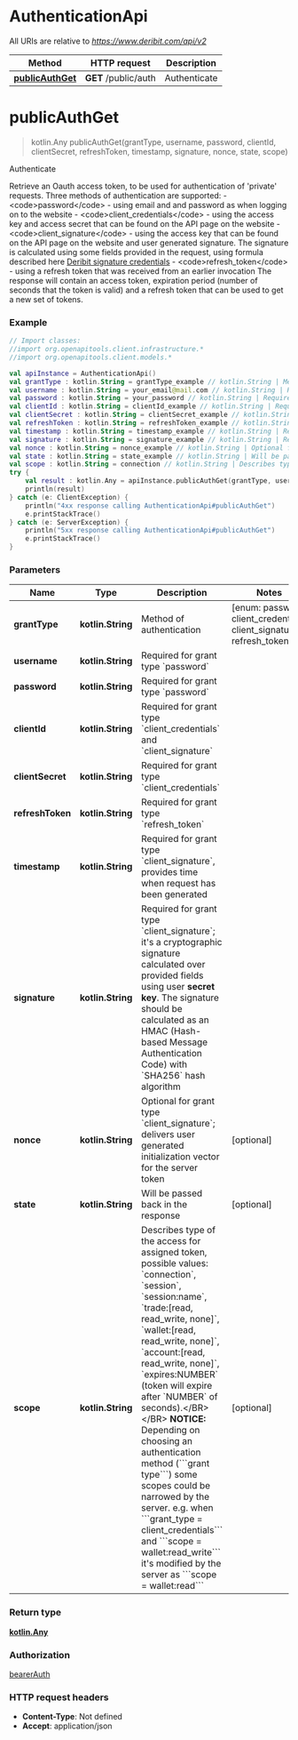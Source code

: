 # AuthenticationApi

All URIs are relative to *https://www.deribit.com/api/v2*

Method | HTTP request | Description
------------- | ------------- | -------------
[**publicAuthGet**](AuthenticationApi.md#publicAuthGet) | **GET** /public/auth | Authenticate


<a name="publicAuthGet"></a>
# **publicAuthGet**
> kotlin.Any publicAuthGet(grantType, username, password, clientId, clientSecret, refreshToken, timestamp, signature, nonce, state, scope)

Authenticate

Retrieve an Oauth access token, to be used for authentication of &#39;private&#39; requests.  Three methods of authentication are supported:  - &lt;code&gt;password&lt;/code&gt; - using email and and password as when logging on to the website - &lt;code&gt;client_credentials&lt;/code&gt; - using the access key and access secret that can be found on the API page on the website - &lt;code&gt;client_signature&lt;/code&gt; - using the access key that can be found on the API page on the website and user generated signature. The signature is calculated using some fields provided in the request, using formula described here [Deribit signature credentials](#additional-authorization-method-deribit-signature-credentials) - &lt;code&gt;refresh_token&lt;/code&gt; - using a refresh token that was received from an earlier invocation  The response will contain an access token, expiration period (number of seconds that the token is valid) and a refresh token that can be used to get a new set of tokens. 

### Example
```kotlin
// Import classes:
//import org.openapitools.client.infrastructure.*
//import org.openapitools.client.models.*

val apiInstance = AuthenticationApi()
val grantType : kotlin.String = grantType_example // kotlin.String | Method of authentication
val username : kotlin.String = your_email@mail.com // kotlin.String | Required for grant type `password`
val password : kotlin.String = your_password // kotlin.String | Required for grant type `password`
val clientId : kotlin.String = clientId_example // kotlin.String | Required for grant type `client_credentials` and `client_signature`
val clientSecret : kotlin.String = clientSecret_example // kotlin.String | Required for grant type `client_credentials`
val refreshToken : kotlin.String = refreshToken_example // kotlin.String | Required for grant type `refresh_token`
val timestamp : kotlin.String = timestamp_example // kotlin.String | Required for grant type `client_signature`, provides time when request has been generated
val signature : kotlin.String = signature_example // kotlin.String | Required for grant type `client_signature`; it's a cryptographic signature calculated over provided fields using user **secret key**. The signature should be calculated as an HMAC (Hash-based Message Authentication Code) with `SHA256` hash algorithm
val nonce : kotlin.String = nonce_example // kotlin.String | Optional for grant type `client_signature`; delivers user generated initialization vector for the server token
val state : kotlin.String = state_example // kotlin.String | Will be passed back in the response
val scope : kotlin.String = connection // kotlin.String | Describes type of the access for assigned token, possible values: `connection`, `session`, `session:name`, `trade:[read, read_write, none]`, `wallet:[read, read_write, none]`, `account:[read, read_write, none]`, `expires:NUMBER` (token will expire after `NUMBER` of seconds).</BR></BR> **NOTICE:** Depending on choosing an authentication method (```grant type```) some scopes could be narrowed by the server. e.g. when ```grant_type = client_credentials``` and ```scope = wallet:read_write``` it's modified by the server as ```scope = wallet:read```
try {
    val result : kotlin.Any = apiInstance.publicAuthGet(grantType, username, password, clientId, clientSecret, refreshToken, timestamp, signature, nonce, state, scope)
    println(result)
} catch (e: ClientException) {
    println("4xx response calling AuthenticationApi#publicAuthGet")
    e.printStackTrace()
} catch (e: ServerException) {
    println("5xx response calling AuthenticationApi#publicAuthGet")
    e.printStackTrace()
}
```

### Parameters

Name | Type | Description  | Notes
------------- | ------------- | ------------- | -------------
 **grantType** | **kotlin.String**| Method of authentication | [enum: password, client_credentials, client_signature, refresh_token]
 **username** | **kotlin.String**| Required for grant type &#x60;password&#x60; |
 **password** | **kotlin.String**| Required for grant type &#x60;password&#x60; |
 **clientId** | **kotlin.String**| Required for grant type &#x60;client_credentials&#x60; and &#x60;client_signature&#x60; |
 **clientSecret** | **kotlin.String**| Required for grant type &#x60;client_credentials&#x60; |
 **refreshToken** | **kotlin.String**| Required for grant type &#x60;refresh_token&#x60; |
 **timestamp** | **kotlin.String**| Required for grant type &#x60;client_signature&#x60;, provides time when request has been generated |
 **signature** | **kotlin.String**| Required for grant type &#x60;client_signature&#x60;; it&#39;s a cryptographic signature calculated over provided fields using user **secret key**. The signature should be calculated as an HMAC (Hash-based Message Authentication Code) with &#x60;SHA256&#x60; hash algorithm |
 **nonce** | **kotlin.String**| Optional for grant type &#x60;client_signature&#x60;; delivers user generated initialization vector for the server token | [optional]
 **state** | **kotlin.String**| Will be passed back in the response | [optional]
 **scope** | **kotlin.String**| Describes type of the access for assigned token, possible values: &#x60;connection&#x60;, &#x60;session&#x60;, &#x60;session:name&#x60;, &#x60;trade:[read, read_write, none]&#x60;, &#x60;wallet:[read, read_write, none]&#x60;, &#x60;account:[read, read_write, none]&#x60;, &#x60;expires:NUMBER&#x60; (token will expire after &#x60;NUMBER&#x60; of seconds).&lt;/BR&gt;&lt;/BR&gt; **NOTICE:** Depending on choosing an authentication method (&#x60;&#x60;&#x60;grant type&#x60;&#x60;&#x60;) some scopes could be narrowed by the server. e.g. when &#x60;&#x60;&#x60;grant_type &#x3D; client_credentials&#x60;&#x60;&#x60; and &#x60;&#x60;&#x60;scope &#x3D; wallet:read_write&#x60;&#x60;&#x60; it&#39;s modified by the server as &#x60;&#x60;&#x60;scope &#x3D; wallet:read&#x60;&#x60;&#x60; | [optional]

### Return type

[**kotlin.Any**](kotlin.Any.md)

### Authorization

[bearerAuth](../README.md#bearerAuth)

### HTTP request headers

 - **Content-Type**: Not defined
 - **Accept**: application/json

